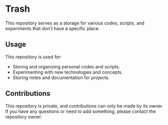 # Trash

This repository serves as a storage for various codes, scripts, and experiments that don't have a specific place.

## Usage

This repository is used for:

- Storing and organizing personal codes and scripts.
- Experimenting with new technologies and concepts.
- Storing notes and documentation for projects.

## Contributions

This repository is private, and contributions can only be made by its owner. If you have any questions or need to add something, please contact the repository owner.
